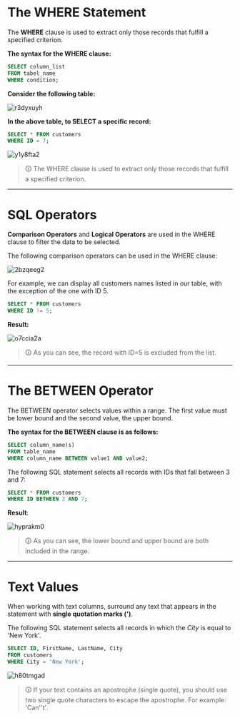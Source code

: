 # The WHERE Statement
The **WHERE** clause is used to extract only those records that fulfill a specified criterion.  

**The syntax for the WHERE clause:**

```sql
SELECT column_list
FROM tabel_name
WHERE condition;
```

**Consider the following table:**

![r3dyxuyh](https://user-images.githubusercontent.com/94882786/165150408-32fd304e-db02-4d1e-8dc8-357d642e53fc.jpg)

**In the above table, to SELECT a specific record:**

```sql
SELECT * FROM customers
WHERE ID = 7;
```

![y1y8fta2](https://user-images.githubusercontent.com/94882786/165150956-36bcad69-5382-4e3c-a328-5f700a39928e.jpg)

>🛈 The WHERE clause is used to extract only those records that fulfill a specified criterion.

---

# SQL Operators
**Comparison Operators** and **Logical Operators** are used in the WHERE clause to filter the data to be selected.  
  
The following comparison operators can be used in the WHERE clause:

![2bzqeeg2](https://user-images.githubusercontent.com/94882786/165150493-a76ebd05-f4e1-4f9c-b38d-4df062b327e9.jpg)

For example, we can display all customers names listed in our table, with the exception of the one with ID 5.

```sql
SELECT * FROM customers
WHERE ID != 5;
```

**Result:**

![o7ccia2a](https://user-images.githubusercontent.com/94882786/165150552-75b4484c-145d-4238-af31-9c5e6147a0d5.jpg)

>🛈 As you can see, the record with ID=5 is excluded from the list.

---

# The BETWEEN Operator  
The BETWEEN operator selects values within a range. The first value must be lower bound and the second value, the upper bound.  
  
**The syntax for the BETWEEN clause is as follows:**

```sql
SELECT column_name(s)  
FROM table_name  
WHERE column_name BETWEEN value1 AND value2;
```

The following SQL statement selects all records with IDs that fall between 3 and 7:

```sql
SELECT * FROM customers
WHERE ID BETWEEN 3 AND 7;
```

**Result**:

![hyprakm0](https://user-images.githubusercontent.com/94882786/165150590-f4e04a68-d73b-49e5-a792-e3f6b05dbff0.jpg)

>🛈 As you can see, the lower bound and upper bound are both included in the range.

---

# Text Values  
When working with text columns, surround any text that appears in the statement with **single quotation marks (')**.  
  
The following SQL statement selects all records in which the _City_ is equal to 'New York'.

```sql
SELECT ID, FirstName, LastName, City
FROM customers
WHERE City = 'New York';
```

![h80tmgad](https://user-images.githubusercontent.com/94882786/165150633-f99de287-c891-4fe1-ae98-0e6fe59ada0a.jpg)

>🛈 If your text contains an apostrophe (single quote), you should use two single quote characters to escape the apostrophe. For example: 'Can''t'.

